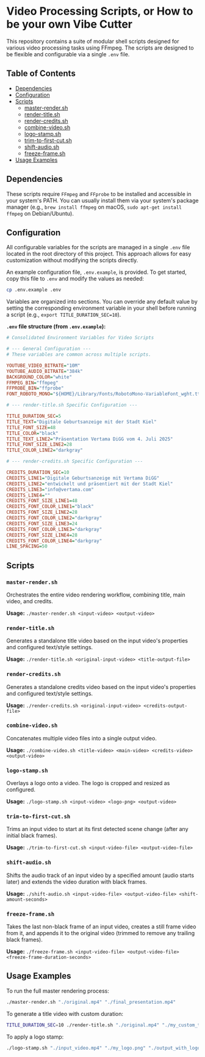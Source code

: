 # Video Processing Scripts, or How to be your own Vibe Cutter

This repository contains a suite of modular shell scripts designed for various video processing tasks using FFmpeg. The scripts are designed to be flexible and configurable via a single `.env` file.

## Table of Contents
- [Dependencies](#dependencies)
- [Configuration](#configuration)
- [Scripts](#scripts)
  - [master-render.sh](#master-render.sh)
  - [render-title.sh](#render-title.sh)
  - [render-credits.sh](#render-credits.sh)
  - [combine-video.sh](#combine-video.sh)
  - [logo-stamp.sh](#logo-stamp.sh)
  - [trim-to-first-cut.sh](#trim-to-first-cut.sh)
  - [shift-audio.sh](#shift-audio.sh)
  - [freeze-frame.sh](#freeze-frame.sh)
- [Usage Examples](#usage-examples)

## Dependencies

These scripts require `FFmpeg` and `FFprobe` to be installed and accessible in your system's PATH. You can usually install them via your system's package manager (e.g., `brew install ffmpeg` on macOS, `sudo apt-get install ffmpeg` on Debian/Ubuntu).

## Configuration

All configurable variables for the scripts are managed in a single `.env` file located in the root directory of this project. This approach allows for easy customization without modifying the scripts directly.

An example configuration file, `.env.example`, is provided. To get started, copy this file to `.env` and modify the values as needed:

```bash
cp .env.example .env
```

Variables are organized into sections. You can override any default value by setting the corresponding environment variable in your shell before running a script (e.g., `export TITLE_DURATION_SEC=10`).

**`.env` file structure (from `.env.example`):**

```ini
# Consolidated Environment Variables for Video Scripts

# --- General Configuration ---
# These variables are common across multiple scripts.

YOUTUBE_VIDEO_BITRATE="10M"
YOUTUBE_AUDIO_BITRATE="384k"
BACKGROUND_COLOR="white"
FFMPEG_BIN="ffmpeg"
FFPROBE_BIN="ffprobe"
FONT_ROBOTO_MONO="${HOME}/Library/Fonts/RobotoMono-VariableFont_wght.ttf"

# --- render-title.sh Specific Configuration ---

TITLE_DURATION_SEC=5
TITLE_TEXT="Digitale Geburtsanzeige mit der Stadt Kiel"
TITLE_FONT_SIZE=48
TITLE_COLOR="black"
TITLE_TEXT_LINE2="Präsentation Vertama DiGG vom 4. Juli 2025"
TITLE_FONT_SIZE_LINE2=28
TITLE_COLOR_LINE2="darkgray"

# --- render-credits.sh Specific Configuration ---

CREDITS_DURATION_SEC=10
CREDITS_LINE1="Digitale Geburtsanzeige mit Vertama DiGG"
CREDITS_LINE2="entwickelt und präsentiert mit der Stadt Kiel"
CREDITS_LINE3="info@vertama.com"
CREDITS_LINE4=""
CREDITS_FONT_SIZE_LINE1=48
CREDITS_FONT_COLOR_LINE1="black"
CREDITS_FONT_SIZE_LINE2=28
CREDITS_FONT_COLOR_LINE2="darkgray"
CREDITS_FONT_SIZE_LINE3=24
CREDITS_FONT_COLOR_LINE3="darkgray"
CREDITS_FONT_SIZE_LINE4=28
CREDITS_FONT_COLOR_LINE4="darkgray"
LINE_SPACING=50
```

## Scripts

### `master-render.sh`

Orchestrates the entire video rendering workflow, combining title, main video, and credits.

**Usage:** `./master-render.sh <input-video> <output-video>`

### `render-title.sh`

Generates a standalone title video based on the input video's properties and configured text/style settings.

**Usage:** `./render-title.sh <original-input-video> <title-output-file>`

### `render-credits.sh`

Generates a standalone credits video based on the input video's properties and configured text/style settings.

**Usage:** `./render-credits.sh <original-input-video> <credits-output-file>`

### `combine-video.sh`

Concatenates multiple video files into a single output video.

**Usage:** `./combine-video.sh <title-video> <main-video> <credits-video> <output-video>`

### `logo-stamp.sh`

Overlays a logo onto a video. The logo is cropped and resized as configured.

**Usage:** `./logo-stamp.sh <input-video> <logo-png> <output-video>`

### `trim-to-first-cut.sh`

Trims an input video to start at its first detected scene change (after any initial black frames).

**Usage:** `./trim-to-first-cut.sh <input-video-file> <output-video-file>`

### `shift-audio.sh`

Shifts the audio track of an input video by a specified amount (audio starts later) and extends the video duration with black frames.

**Usage:** `./shift-audio.sh <input-video-file> <output-video-file> <shift-amount-seconds>`

### `freeze-frame.sh`

Takes the last non-black frame of an input video, creates a still frame video from it, and appends it to the original video (trimmed to remove any trailing black frames).

**Usage:** `./freeze-frame.sh <input-video-file> <output-video-file> <freeze-frame-duration-seconds>`

## Usage Examples

To run the full master rendering process:

```bash
./master-render.sh "./original.mp4" "./final_presentation.mp4"
```

To generate a title video with custom duration:

```bash
TITLE_DURATION_SEC=10 ./render-title.sh "./original.mp4" "./my_custom_title.mp4"
```

To apply a logo stamp:

```bash
./logo-stamp.sh "./input_video.mp4" "./my_logo.png" "./output_with_logo.mp4"
```
